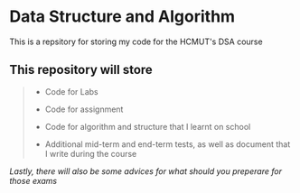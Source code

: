 # Data Structure and Algorithm

This is a repsitory for storing my code for the HCMUT's DSA course

## This repository will store

> - Code for Labs
>
> - Code for assignment
>
> - Code for algorithm and structure that I learnt on school
>
> - Additional mid-term and end-term tests, as well as document that I write during the course

_Lastly, there will also be some advices for what should you preperare for those exams_
